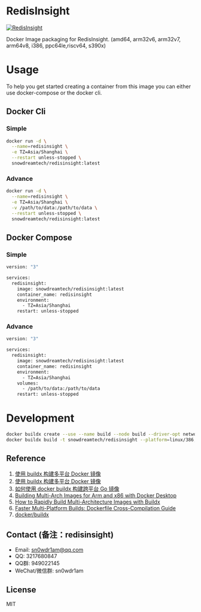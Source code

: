 # RedisInsight

[![RedisInsight](http://dockeri.co/image/snowdreamtech/redisinsight)](https://hub.docker.com/r/snowdreamtech/redisinsight)

Docker Image packaging for RedisInsight. (amd64, arm32v6, arm32v7, arm64v8, i386, ppc64le,riscv64, s390x)

# Usage

To help you get started creating a container from this image you can either use docker-compose or the docker cli.

## Docker Cli

### Simple

```bash
docker run -d \
  --name=redisinsight \
  -e TZ=Asia/Shanghai \
  --restart unless-stopped \
  snowdreamtech/redisinsight:latest
```

### Advance

```bash
docker run -d \
  --name=redisinsight \
  -e TZ=Asia/Shanghai \
  -v /path/to/data:/path/to/data \
  --restart unless-stopped \
  snowdreamtech/redisinsight:latest
```

## Docker Compose

### Simple

```bash
version: "3"

services:
  redisinsight:
    image: snowdreamtech/redisinsight:latest
    container_name: redisinsight
    environment:
      - TZ=Asia/Shanghai
    restart: unless-stopped
```

### Advance

```bash
version: "3"

services:
  redisinsight:
    image: snowdreamtech/redisinsight:latest
    container_name: redisinsight
    environment:
      - TZ=Asia/Shanghai
    volumes:
      - /path/to/data:/path/to/data
    restart: unless-stopped
```

# Development

```bash
docker buildx create --use --name build --node build --driver-opt network=host
docker buildx build -t snowdreamtech/redisinsight --platform=linux/386,linux/amd64,linux/arm/v6,linux/arm/v7,linux/arm64,linux/ppc64le,linux/riscv64,linux/s390x . --push
```

## Reference

1. [使用 buildx 构建多平台 Docker 镜像](https://icloudnative.io/posts/multiarch-docker-with-buildx/)
1. [使用 buildx 构建多平台 Docker 镜像](https://blog.bwcxtech.com/posts/43dd6afb/)
1. [如何使用 docker buildx 构建跨平台 Go 镜像](https://waynerv.com/posts/building-multi-architecture-images-with-docker-buildx/#buildx-%E7%9A%84%E8%B7%A8%E5%B9%B3%E5%8F%B0%E6%9E%84%E5%BB%BA%E7%AD%96%E7%95%A5)
1. [Building Multi-Arch Images for Arm and x86 with Docker Desktop](https://www.docker.com/blog/multi-arch-images/)
1. [How to Rapidly Build Multi-Architecture Images with Buildx](https://www.docker.com/blog/how-to-rapidly-build-multi-architecture-images-with-buildx/)
1. [Faster Multi-Platform Builds: Dockerfile Cross-Compilation Guide](https://www.docker.com/blog/faster-multi-platform-builds-dockerfile-cross-compilation-guide/)
1. [docker/buildx](https://github.com/docker/buildx)

## Contact (备注：redisinsight)

* Email: sn0wdr1am@qq.com
* QQ: 3217680847
* QQ群: 949022145
* WeChat/微信群: sn0wdr1am

## License

MIT
